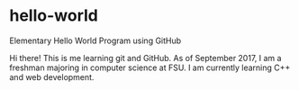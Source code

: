 # hello-world
Elementary Hello World Program using GitHub

Hi there! This is me learning git and GitHub.
As of September 2017, I am a freshman majoring in computer science at FSU.
I am currently learning C++ and web development.
